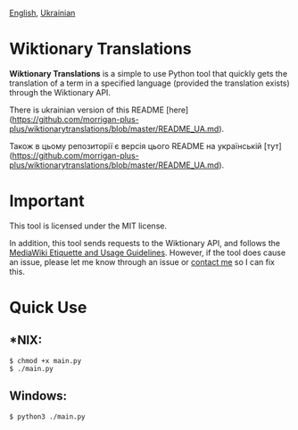 [English](./README.md), [Ukrainian](./README_UK.md)

# Wiktionary Translations

__Wiktionary Translations__ is a simple to use Python tool that quickly gets the translation of a term in a specified language (provided the translation exists) through the Wiktionary API.

There is ukrainian version of this README [here]
(https://github.com/morrigan-plus-plus/wiktionarytranslations/blob/master/README_UA.md).

Також в цьому репозиторії є версія цього README на
українській [тут]
(https://github.com/morrigan-plus-plus/wiktionarytranslations/blob/master/README_UA.md).

# Important

This tool is licensed under the MIT license.

In addition, this tool sends requests to the Wiktionary API, and follows the [MediaWiki Etiquette and Usage Guidelines](https://www.mediawiki.org/wiki/API:Etiquette). However, if the tool does cause an issue, please let me know through an issue or [contact me](mailto:r.chapple.business@gmail.com) so I can fix this.

# Quick Use

## *NIX:
```console
$ chmod +x main.py
$ ./main.py
```

## Windows:
```console
$ python3 ./main.py
```
